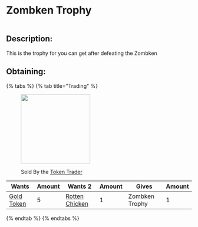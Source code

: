 # Zombken Trophy

<figure><img src="https://github.com/user-attachments/assets/720f2c1f-f6a1-42b5-ac30-12ed6e134a52" alt=""><figcaption></figcaption></figure>

## Description:

&#x20;    This is the trophy for you can get after defeating the Zombken

## Obtaining:

{% tabs %}
{% tab title="Trading" %}


<figure><img src="https://github.com/ItsMePok/PFE/assets/136857747/e617b7b6-e886-44d4-9124-01af48928695" alt="" width="188"><figcaption><p>Sold By the <a href="../../mobs/traders/token-trader.md">Token Trader</a></p></figcaption></figure>

<table><thead><tr><th>Wants</th><th data-type="number">Amount</th><th>Wants 2</th><th data-type="number">Amount</th><th>Gives</th><th data-type="number">Amount</th></tr></thead><tbody><tr><td><a href="../../items/currency/tokens/gold-token.md"><img src="https://github.com/ItsMePok/PFE/assets/136857747/76b75bd2-9056-44b3-b46a-50dd77c6abf5" alt="" data-size="line">Gold Token</a></td><td>5</td><td><a href="../../items/boss-drops/rotten-chicken.md"><img src="https://github.com/user-attachments/assets/34d03e37-9cd2-4047-b7cf-a83b0ce93f99" alt="" data-size="line">Rotten Chicken</a></td><td>1</td><td><img src="https://github.com/user-attachments/assets/720f2c1f-f6a1-42b5-ac30-12ed6e134a52" alt="" data-size="line">Zombken Trophy</td><td>1</td></tr></tbody></table>
{% endtab %}
{% endtabs %}
